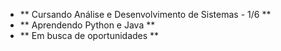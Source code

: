 - ** Cursando Análise e Desenvolvimento de Sistemas - 1/6 **
- ** Aprendendo Python e Java **
- ** Em busca de oportunidades **
